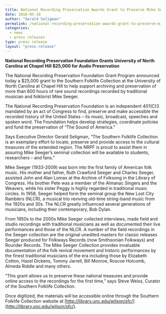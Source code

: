 ```yaml
---
title: National Recording Preservation Awards Grant to Preserve Mike Seeger Collection
date: 2016-05-10
author: "Gerald Seligman"
permalink: /national-recording-preservation-awards-grant-to-preserve-mike-seeger-collection/
categories: 
  - news
  - press releases
type: press release
layout: "press-release"
---
```


**National Recording Preservation Foundation Grants University of North Carolina at Chapel Hill $25,000 for Audio Preservation**

The National Recording Preservation Foundation Grant Program announced today a $25,000 grant to the Southern Folklife Collection at the University of North Carolina at Chapel Hill to help support archiving and preservation of more than 600 hours of rare sound recordings recorded by traditional musician and folklorist Mike Seeger.

The National Recording Preservation Foundation is an independent 401(C)3 mandated by an act of Congress to find, preserve and make accessible the recorded history of the United States – its music, broadcast, speeches and spoken word. The Foundation helps develop strategies, coordinate policies and fund the preservation of “The Sound of America.”

Says Executive Director Gerald Seligman, “The Southern Folklife Collection is an exemplary effort to locate, preserve and provide access to the cultural treasures of the extended region. The NRPF is proud to assist them in assuring Mike Seeger’s seminal collection will be available to students, researchers – and fans.”

Mike Seeger (1933-2009) was born into the first family of American folk music. His mother and father, Ruth Crawford Seeger and Charles Seeger, assisted John and Alan Lomax at the Archive of Folksong in the Library of Congress. His brother Pete was a member of the Almanac Singers and the Weavers, while his sister Peggy is highly regarded in traditional music circles. In 1958, Seeger helped form the seminal group the New Lost City Ramblers (NLCR), a musical trio reviving old-time string-band music from the 1920s and 30s. The NLCR greatly influenced several generations of musicians, including their contemporary, Bob Dylan.

From 1950s to the 2000s Mike Seeger collected interviews, made field and studio recordings with traditional musicians as well as documented their live performances and those of the NLCR. A number of the field recordings in the Seeger collection are the original unedited masters for classic releases Seeger produced for Folkways Records (now Smithsonian Folkways) and Rounder Records. The Mike Seeger Collection provides invaluable documentation of the folk revival movement and historic performances by the finest traditional musicians of the era including those by Elizabeth Cotton, Hazel Dickens, Tommy Jarrell, Bill Monroe, Roscoe Holcomb, Almeda Riddle and many others.

“This grant allows us to preserve these national treasures and provide online access to the recordings for the first time,” says Steve Weiss, Curator of the Southern Folklife Collection.

Once digitized, the materials will be accessible online through the Southern Folklife Collection website at [http://library.unc.edu/wilson/sfc/](http://library.unc.edu/wilson/sfc/).
